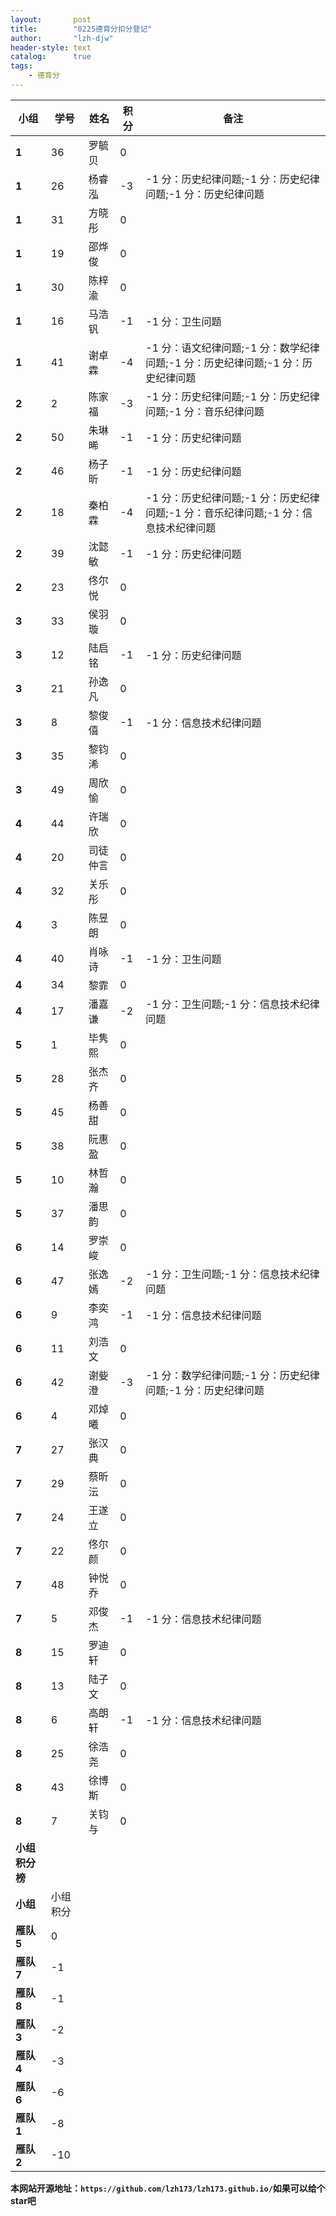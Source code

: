 ```yaml
---
layout:       post
title:        "0225德育分扣分登记"
author:       "lzh-djw"
header-style: text
catalog:      true
tags:
    - 德育分
---
```


| **小组**    | **学号** | **姓名** | **积分** | **备注**                                            |
|-----------|--------|--------|--------|---------------------------------------------------|
| **1**     | 36     | 罗毓贝    | 0      |                                                   |
| **1**     | 26     | 杨睿泓    | -3     | -1 分：历史纪律问题;-1 分：历史纪律问题;-1 分：历史纪律问题               |
| **1**     | 31     | 方晓彤    | 0      |                                                   |
| **1**     | 19     | 邵烨俊    | 0      |                                                   |
| **1**     | 30     | 陈梓渝    | 0      |                                                   |
| **1**     | 16     | 马浩钒    | -1     | -1 分：卫生问题                                         |
| **1**     | 41     | 谢卓霖    | -4     | -1 分：语文纪律问题;-1 分：数学纪律问题;-1 分：历史纪律问题;-1 分：历史纪律问题   |
| **2**     | 2      | 陈家福    | -3     | -1 分：历史纪律问题;-1 分：历史纪律问题;-1 分：音乐纪律问题               |
| **2**     | 50     | 朱琳晞    | -1     | -1 分：历史纪律问题                                       |
| **2**     | 46     | 杨子昕    | -1     | -1 分：历史纪律问题                                       |
| **2**     | 18     | 秦柏霖    | -4     | -1 分：历史纪律问题;-1 分：历史纪律问题;-1 分：音乐纪律问题;-1 分：信息技术纪律问题 |
| **2**     | 39     | 沈懿敏    | -1     | -1 分：历史纪律问题                                       |
| **2**     | 23     | 佟尔悦    | 0      |                                                   |
| **3**     | 33     | 侯羽璇    | 0      |                                                   |
| **3**     | 12     | 陆启铭    | -1     | -1 分：历史纪律问题                                       |
| **3**     | 21     | 孙逸凡    | 0      |                                                   |
| **3**     | 8      | 黎俊僖    | -1     | -1 分：信息技术纪律问题                                     |
| **3**     | 35     | 黎钧浠    | 0      |                                                   |
| **3**     | 49     | 周欣愉    | 0      |                                                   |
| **4**     | 44     | 许瑞欣    | 0      |                                                   |
| **4**     | 20     | 司徒仲言   | 0      |                                                   |
| **4**     | 32     | 关乐彤    | 0      |                                                   |
| **4**     | 3      | 陈昱朗    | 0      |                                                   |
| **4**     | 40     | 肖咏诗    | -1     | -1 分：卫生问题                                         |
| **4**     | 34     | 黎霏     | 0      |                                                   |
| **4**     | 17     | 潘嘉谦    | -2     | -1 分：卫生问题;-1 分：信息技术纪律问题                           |
| **5**     | 1      | 毕隽熙    | 0      |                                                   |
| **5**     | 28     | 张杰齐    | 0      |                                                   |
| **5**     | 45     | 杨善甜    | 0      |                                                   |
| **5**     | 38     | 阮惠盈    | 0      |                                                   |
| **5**     | 10     | 林哲瀚    | 0      |                                                   |
| **5**     | 37     | 潘思韵    | 0      |                                                   |
| **6**     | 14     | 罗崇峻    | 0      |                                                   |
| **6**     | 47     | 张逸嫣    | -2     | -1 分：卫生问题;-1 分：信息技术纪律问题                           |
| **6**     | 9      | 李奕鸿    | -1     | -1 分：信息技术纪律问题                                     |
| **6**     | 11     | 刘浩文    | 0      |                                                   |
| **6**     | 42     | 谢姕澄    | -3     | -1 分：数学纪律问题;-1 分：历史纪律问题;-1 分：历史纪律问题               |
| **6**     | 4      | 邓焯曦    | 0      |                                                   |
| **7**     | 27     | 张汉典    | 0      |                                                   |
| **7**     | 29     | 蔡昕沄    | 0      |                                                   |
| **7**     | 24     | 王遂立    | 0      |                                                   |
| **7**     | 22     | 佟尔颜    | 0      |                                                   |
| **7**     | 48     | 钟悦乔    | 0      |                                                   |
| **7**     | 5      | 邓俊杰    | -1     | -1 分：信息技术纪律问题                                     |
| **8**     | 15     | 罗迪轩    | 0      |                                                   |
| **8**     | 13     | 陆子文    | 0      |                                                   |
| **8**     | 6      | 高朗轩    | -1     | -1 分：信息技术纪律问题                                     |
| **8**     | 25     | 徐浩尧    | 0      |                                                   |
| **8**     | 43     | 徐博斯    | 0      |                                                   |
| **8**     | 7      | 关钧与    | 0      |                                                   |
| **小组积分榜** |        |        |        |                                                   |
| **小组**    | 小组积分   |        |        |                                                   |
| **雁队 5**  | 0      |        |        |                                                   |
| **雁队 7**  | -1     |        |        |                                                   |
| **雁队 8**  | -1     |        |        |                                                   |
| **雁队 3**  | -2     |        |        |                                                   |
| **雁队 4**  | -3     |        |        |                                                   |
| **雁队 6**  | -6     |        |        |                                                   |
| **雁队 1**  | -8     |        |        |                                                   |
| **雁队 2**  | -10    |        |        |                                                   |



**本网站开源地址：`https://github.com/lzh173/lzh173.github.io/`如果可以给个star吧**
